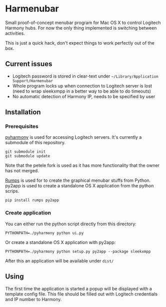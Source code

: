 # Harmenubar

Small proof-of-concept menubar program for Mac OS X to control
Logitech Harmony hubs. For now the only thing implemented is switching
between activities.

This is just a quick hack, don't expect things to work perfectly out
of the box.

## Current issues

- Logitech password is stored in clear-text under
  `~/Library/Application Support/Harmenubar`
- Whole program locks up when connection to Logitech server is lost
  (need to wrap sleekxmpp in a better way to be able to do timeouts)
- No automatic detection of Harmony IP, needs to be specified by user

## Installation

### Prerequisites

[pyharmony] is used for accessing Logitech servers. It's currently a submodule
of this repository.

    git submodule init
    git submodule update

Note that the petele fork is used as it has more functionality that the owner
has not merged.

[pyharmony]: https://github.com/petele/pyharmony.git

[Rumps] is used for to create the graphical menubar stuffs from
Python. py2app is used to create a standalone OS X application from
the python scrips.

    pip install rumps py2app

[Rumps]: https://github.com/jaredks/rumps

### Create application

You can either run the python script directly from this directory:

    PYTHONPATH=./pyharmony python ui.py

Or create a standalone OS X application with py2app:

    PYTHONPATH=./pyharmony python setup.py py2app --package sleekxmpp

After this an application will be available under `dist/`

## Using

The first time the application is started a popup will be displayed
with a template config file. This file should be filled out with
Logitech credentials and IP number to Harmony.
